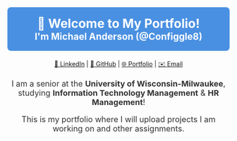 <div id="header" align="center" style="position: relative; background-color: #4A90E2; padding: 20px; border-radius: 8px; color: white;">
  <h1 style="margin: 0;">👋 Welcome to My Portfolio!</h1>
  <h2 style="margin: 0;">I'm Michael Anderson (@Configgle8)</h2>
</div>

<div id="badges" align="center" style="margin: 20px 0;">
  <a href="https://www.linkedin.com/in/michael-anderson-389a0523a/" target="_blank">🔗 LinkedIn</a> |
  <a href="https://github.com/Configgle8" target="_blank">🐙 GitHub</a> |
  <a href="https://michaeljanderson.vercel.app" target="_blank">🌐 Portfolio</a> |
  <a href="mailto:michaeljermaine04@outlook.com" target="_blank">✉️ Email</a>
</div>

<div align="center" style="font-size: 18px; color: #333; max-width: 600px; margin: 0 auto;">
  <p>
    I am a senior at the <strong>University of Wisconsin-Milwaukee</strong>, studying 
    <strong>Information Technology Management</strong> & <strong>HR Management</strong>! 
  </p>
  <p>
    This is my portfolio where I will upload projects I am working on and other assignments.
  </p>
</div>


